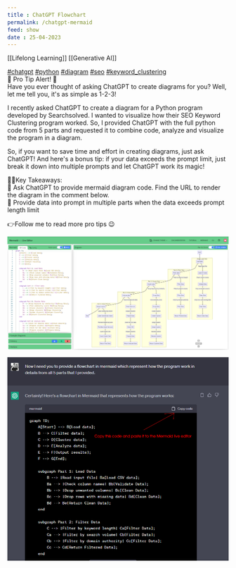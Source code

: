 ```yaml
---
title : ChatGPT Flowchart
permalink: /chatgpt-mermaid
feed: show
date : 25-04-2023
---
```


[[Lifelong Learning]] [[Generative AI]]

[#chatgpt](https://www.linkedin.com/feed/hashtag/?keywords=chatgpt&highlightedUpdateUrns=urn%3Ali%3Aactivity%3A7056517171799064576) [#python](https://www.linkedin.com/feed/hashtag/?keywords=python&highlightedUpdateUrns=urn%3Ali%3Aactivity%3A7056517171799064576) [#diagram](https://www.linkedin.com/feed/hashtag/?keywords=diagram&highlightedUpdateUrns=urn%3Ali%3Aactivity%3A7056517171799064576) [#seo](https://www.linkedin.com/feed/hashtag/?keywords=seo&highlightedUpdateUrns=urn%3Ali%3Aactivity%3A7056517171799064576) [#keyword_clustering](https://www.linkedin.com/feed/hashtag/?keywords=keyword_clustering&highlightedUpdateUrns=urn%3Ali%3Aactivity%3A7056517171799064576)  
🎉 Pro Tip Alert! 🎉  
Have you ever thought of asking ChatGPT to create diagrams for you? Well, let me tell you, it's as simple as 1-2-3!  
  
I recently asked ChatGPT to create a diagram for a Python program developed by Searchsolved. I wanted to visualize how their SEO Keyword Clustering program worked. So, I provided ChatGPT with the full python code from 5 parts and requested it to combine code, analyze and visualize the program in a diagram.  
  
So, if you want to save time and effort in creating diagrams, just ask ChatGPT! And here's a bonus tip: if your data exceeds the prompt limit, just break it down into multiple prompts and let ChatGPT work its magic!  
  
🐱‍🏍Key Takeaways:  
🔸 Ask ChatGPT to provide mermaid diagram code. Find the URL to render the diagram in the comment below.  
🔸 Provide data into prompt in multiple parts when the data exceeds prompt length limit  
  
👉Follow me to read more pro tips 😉


![](src/mermaid_live_linkedin_post.png)

![](src/mermaid_diagram_chatgpt.jpg)